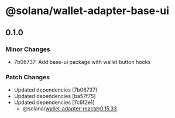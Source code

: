 # @solana/wallet-adapter-base-ui

## 0.1.0

### Minor Changes

-   7b06737: Add base-ui package with wallet button hooks

### Patch Changes

-   Updated dependencies [7b06737]
-   Updated dependencies [ba57f75]
-   Updated dependencies [7c6f2e1]
    -   @solana/wallet-adapter-react@0.15.33

